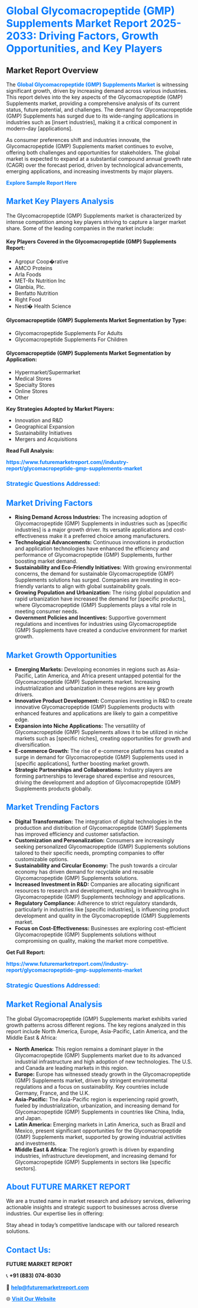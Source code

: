 <h1 style="color: #007BFF;">Global Glycomacropeptide (GMP) Supplements Market Report 2025-2033: Driving Factors, Growth Opportunities, and Key Players</h1>

<section id="overview">
<h2>Market Report Overview</h2>
<p>The <a href="https://www.futuremarketreport.com//industry-report/glycomacropeptide-gmp-supplements-market" style="color: #007BFF; text-decoration: none;"><strong>Global Glycomacropeptide (GMP) Supplements Market</strong></a> is witnessing significant growth, driven by increasing demand across various industries. This report delves into the key aspects of the Glycomacropeptide (GMP) Supplements market, providing a comprehensive analysis of its current status, future potential, and challenges. The demand for Glycomacropeptide (GMP) Supplements has surged due to its wide-ranging applications in industries such as [insert industries], making it a critical component in modern-day [applications].</p>
<p>As consumer preferences shift and industries innovate, the Glycomacropeptide (GMP) Supplements market continues to evolve, offering both challenges and opportunities for stakeholders. The global market is expected to expand at a substantial compound annual growth rate (CAGR) over the forecast period, driven by technological advancements, emerging applications, and increasing investments by major players.</p>
</section>

<section id="overview">
<p><a href="https://www.futuremarketreport.com//request-sample/reportId=78066" style="color: #007BFF; text-decoration: none;"><strong>Explore Sample Report Here</strong></a></p>
</section>

<section id="key-players">
<h2 style="color: #007BFF;">Market Key Players Analysis</h2>
<p>The Glycomacropeptide (GMP) Supplements market is characterized by intense competition among key players striving to capture a larger market share. Some of the leading companies in the market include:</p>
<h4>Key Players Covered in the Glycomacropeptide (GMP) Supplements Report:</h4>
<ul><li>Agropur Coop�rative</li><li>AMCO Proteins</li><li>Arla Foods</li><li>MET-Rx Nutrition Inc</li><li>Glanbia, Plc.</li><li>Benfatto Nutrition</li><li>Right Food</li><li>Nestl� Health Science</li></ul>
<h4>Glycomacropeptide (GMP) Supplements Market Segmentation by Type:</h4>
<ul><li>Glycomacropeptide Supplements For Adults</li><li>Glycomacropeptide Supplements For Children</li></ul>

<h4>Glycomacropeptide (GMP) Supplements Market Segmentation by Application:</h4>
<ul><li>Hypermarket/Supermarket</li><li>Medical Stores</li><li>Specialty Stores</li><li>Online Stores</li><li>Other</li></ul>
<p><strong>Key Strategies Adopted by Market Players:</strong></p>
<ul>
<li>Innovation and R&D</li>
<li>Geographical Expansion</li>
<li>Sustainability Initiatives</li>
<li>Mergers and Acquisitions</li>
</ul>
</section>

<section>
<p><strong>Read Full Analysis: </strong></p><a href="https://www.futuremarketreport.com//industry-report/glycomacropeptide-gmp-supplements-market" style="color: #007BFF; text-decoration: none;"><strong>https://www.futuremarketreport.com//industry-report/glycomacropeptide-gmp-supplements-market</strong></a>
<h3 style="color: #007BFF;">Strategic Questions Addressed:</h3>
</section>

<section id="driving-factors">
<h2 style="color: #007BFF;">Market Driving Factors</h2>
<ul>
<li><strong>Rising Demand Across Industries:</strong> The increasing adoption of Glycomacropeptide (GMP) Supplements in industries such as [specific industries] is a major growth driver. Its versatile applications and cost-effectiveness make it a preferred choice among manufacturers.</li>
<li><strong>Technological Advancements:</strong> Continuous innovations in production and application technologies have enhanced the efficiency and performance of Glycomacropeptide (GMP) Supplements, further boosting market demand.</li>
<li><strong>Sustainability and Eco-Friendly Initiatives:</strong> With growing environmental concerns, the demand for sustainable Glycomacropeptide (GMP) Supplements solutions has surged. Companies are investing in eco-friendly variants to align with global sustainability goals.</li>
<li><strong>Growing Population and Urbanization:</strong> The rising global population and rapid urbanization have increased the demand for [specific products], where Glycomacropeptide (GMP) Supplements plays a vital role in meeting consumer needs.</li>
<li><strong>Government Policies and Incentives:</strong> Supportive government regulations and incentives for industries using Glycomacropeptide (GMP) Supplements have created a conducive environment for market growth.</li>
</ul>
</section>

<section id="growth-opportunities">
<h2 style="color: #007BFF;">Market Growth Opportunities</h2>
<ul>
<li><strong>Emerging Markets:</strong> Developing economies in regions such as Asia-Pacific, Latin America, and Africa present untapped potential for the Glycomacropeptide (GMP) Supplements market. Increasing industrialization and urbanization in these regions are key growth drivers.</li>
<li><strong>Innovative Product Development:</strong> Companies investing in R&D to create innovative Glycomacropeptide (GMP) Supplements products with enhanced features and applications are likely to gain a competitive edge.</li>
<li><strong>Expansion into Niche Applications:</strong> The versatility of Glycomacropeptide (GMP) Supplements allows it to be utilized in niche markets such as [specific niches], creating opportunities for growth and diversification.</li>
<li><strong>E-commerce Growth:</strong> The rise of e-commerce platforms has created a surge in demand for Glycomacropeptide (GMP) Supplements used in [specific applications], further boosting market growth.</li>
<li><strong>Strategic Partnerships and Collaborations:</strong> Industry players are forming partnerships to leverage shared expertise and resources, driving the development and adoption of Glycomacropeptide (GMP) Supplements products globally.</li>
</ul>
</section>

<section id="trending-factors">
<h2 style="color: #007BFF;">Market Trending Factors</h2>
<ul>
<li><strong>Digital Transformation:</strong> The integration of digital technologies in the production and distribution of Glycomacropeptide (GMP) Supplements has improved efficiency and customer satisfaction.</li>
<li><strong>Customization and Personalization:</strong> Consumers are increasingly seeking personalized Glycomacropeptide (GMP) Supplements solutions tailored to their specific needs, prompting companies to offer customizable options.</li>
<li><strong>Sustainability and Circular Economy:</strong> The push towards a circular economy has driven demand for recyclable and reusable Glycomacropeptide (GMP) Supplements solutions.</li>
<li><strong>Increased Investment in R&D:</strong> Companies are allocating significant resources to research and development, resulting in breakthroughs in Glycomacropeptide (GMP) Supplements technology and applications.</li>
<li><strong>Regulatory Compliance:</strong> Adherence to strict regulatory standards, particularly in industries like [specific industries], is influencing product development and quality in the Glycomacropeptide (GMP) Supplements market.</li>
<li><strong>Focus on Cost-Effectiveness:</strong> Businesses are exploring cost-efficient Glycomacropeptide (GMP) Supplements solutions without compromising on quality, making the market more competitive.</li>
</ul>
</section>

<section>
<p><strong>Get Full Report: </strong></p><a href="https://www.futuremarketreport.com//industry-report/glycomacropeptide-gmp-supplements-market" style="color: #007BFF; text-decoration: none;"><strong>https://www.futuremarketreport.com//industry-report/glycomacropeptide-gmp-supplements-market</strong></a>
<h3 style="color: #007BFF;">Strategic Questions Addressed:</h3>
</section>


<section id="regional-analysis">
<h2 style="color: #007BFF;">Market Regional Analysis</h2>
<p>The global Glycomacropeptide (GMP) Supplements market exhibits varied growth patterns across different regions. The key regions analyzed in this report include North America, Europe, Asia-Pacific, Latin America, and the Middle East & Africa:</p>
<ul>
<li><strong>North America:</strong> This region remains a dominant player in the Glycomacropeptide (GMP) Supplements market due to its advanced industrial infrastructure and high adoption of new technologies. The U.S. and Canada are leading markets in this region.</li>
<li><strong>Europe:</strong> Europe has witnessed steady growth in the Glycomacropeptide (GMP) Supplements market, driven by stringent environmental regulations and a focus on sustainability. Key countries include Germany, France, and the U.K.</li>
<li><strong>Asia-Pacific:</strong> The Asia-Pacific region is experiencing rapid growth, fueled by industrialization, urbanization, and increasing demand for Glycomacropeptide (GMP) Supplements in countries like China, India, and Japan.</li>
<li><strong>Latin America:</strong> Emerging markets in Latin America, such as Brazil and Mexico, present significant opportunities for the Glycomacropeptide (GMP) Supplements market, supported by growing industrial activities and investments.</li>
<li><strong>Middle East & Africa:</strong> The region’s growth is driven by expanding industries, infrastructure development, and increasing demand for Glycomacropeptide (GMP) Supplements in sectors like [specific sectors].</li>
</ul>
</section>

<footer>
<h2 style="color: #007BFF;">About FUTURE MARKET REPORT</h2>
<p>We are a trusted name in market research and advisory services, delivering actionable insights and strategic support to businesses across diverse industries. Our expertise lies in offering:</p>

<p>Stay ahead in today’s competitive landscape with our tailored research solutions.</p>

<h2 style="color: #007BFF;">Contact Us:</h2>
<p><strong>FUTURE MARKET REPORT</strong></p>
<p>📞 <strong>+91 (883) 074-8030</strong></p>
<p>📧 <strong><a href="mailto:help@futuremarketreport.com" style="color: #007BFF;">help@futuremarketreport.com</a></strong></p>
<p>🌐 <strong><a href="https://www.futuremarketreport.com/" style="color: #007BFF;">Visit Our Website</a></strong></p>
</footer>
